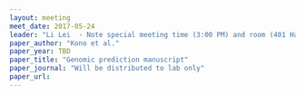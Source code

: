 ```yaml
---
layout: meeting
meet_date: 2017-05-24
leader: "Li Lei  - Note special meeting time (3:00 PM) and room (401 Hayes)"
paper_author: "Kono et al."
paper_year: TBD
paper_title: "Genomic prediction manuscript"
paper_journal: "Will be distributed to lab only"
paper_url:
---
```

